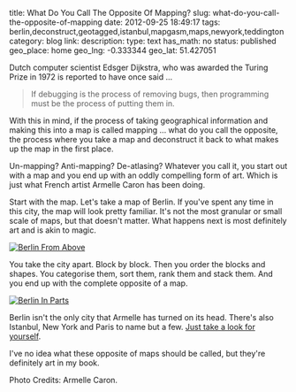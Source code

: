 title: What Do You Call The Opposite Of Mapping?
slug: what-do-you-call-the-opposite-of-mapping
date: 2012-09-25 18:49:17
tags: berlin,deconstruct,geotagged,istanbul,mapgasm,maps,newyork,teddington
category: blog
link: 
description: 
type: text
has_math: no
status: published
geo_place: home
geo_lng: -0.333344
geo_lat: 51.427051

Dutch computer scientist Edsger Dijkstra, who was awarded the Turing Prize in 1972 is reported to have once said ...




> If debugging is the process of removing bugs, then programming must be the process of putting them in.



With this in mind, if the process of taking geographical information and making this into a map is called mapping ... what do you call the opposite, the process where you take a map and deconstruct it back to what makes up the map in the first place.

Un-mapping? Anti-mapping? De-atlasing? Whatever you call it, you start out with a map and you end up with an oddly compelling form of art. Which is just what French artist Armelle Caron has been doing.

Start with the map. Let's take a map of Berlin. If you've spent any time in this city, the map will look pretty familiar. It's not the most granular or small scale of maps, but that doesn't matter. What happens next is most definitely art and is akin to magic.

<!-- TEASER_END -->

[![](/wp-content/uploads/2012/09/berlin-from-above.png "Berlin From Above")](/wp-content/uploads/2012/09/berlin-from-above.png "/wp-content/uploads/2012/09/berlin-from-above.png")

You take the city apart. Block by block. Then you order the blocks and shapes. You categorise them, sort them, rank them and stack them. And you end up with the complete opposite of a map.

[![](/wp-content/uploads/2012/09/berlin-in-parts.png "Berlin In Parts")](/wp-content/uploads/2012/09/berlin-in-parts.png "/wp-content/uploads/2012/09/berlin-in-parts.png")

Berlin isn't the only city that Armelle has turned on its head. There's also Istanbul, New York and Paris to name but a few. [Just take a look for yourself](https://www.armellecaron.fr/cms/index.php?page=plans_de_berlin "https://www.armellecaron.fr/cms/index.php?page=plans_de_berlin").

I've no idea what these opposite of maps should be called, but they're definitely art in my book.

Photo Credits: Armelle Caron.




